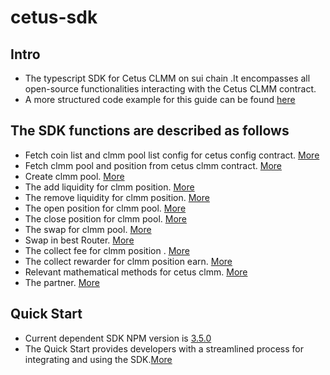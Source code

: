 # cetus-sdk

## Intro

- The typescript SDK for Cetus CLMM on sui chain .It encompasses all open-source functionalities interacting with the Cetus CLMM contract.
- A more structured code example for this guide can be found [here](https://github.com/CetusProtocol/cetus-clmm-sui-sdk/tree/main/tests)

## The SDK functions are described as follows

- Fetch coin list and clmm pool list config for cetus config contract. [More](https://github.com/CetusProtocol/cetus-clmm-sui-sdk/blob/main/docs/cetus-config.md)
- Fetch clmm pool and position from cetus clmm contract. [More](https://github.com/CetusProtocol/cetus-clmm-sui-sdk/blob/main/docs/pool.md)
- Create clmm pool. [More](https://github.com/CetusProtocol/cetus-clmm-sui-sdk/blob/main/docs/create-pool.md)
- The add liquidity for clmm position. [More](https://github.com/CetusProtocol/cetus-clmm-sui-sdk/blob/main/docs/add-liquidity.md)
- The remove liquidity for clmm position. [More](https://github.com/CetusProtocol/cetus-clmm-sui-sdk/blob/main/docs/remove-liquidity.md)
- The open position for clmm pool. [More](https://github.com/CetusProtocol/cetus-clmm-sui-sdk/blob/main/docs/open-position.md)
- The close position for clmm pool. [More](https://github.com/CetusProtocol/cetus-clmm-sui-sdk/blob/main/docs/close-position.md)
- The swap for clmm pool. [More](https://github.com/CetusProtocol/cetus-clmm-sui-sdk/blob/main/docs/swap.md)
- Swap in best Router. [More](https://github.com/CetusProtocol/cetus-clmm-sui-sdk/blob/main/docs/router.md)
- The collect fee for clmm position . [More](https://github.com/CetusProtocol/cetus-clmm-sui-sdk/blob/main/docs/collect-fee.md)
- The collect rewarder for clmm position earn. [More](https://github.com/CetusProtocol/cetus-clmm-sui-sdk/blob/main/docs/collect-rewarder.md)
- Relevant mathematical methods for cetus clmm. [More](https://github.com/CetusProtocol/cetus-clmm-sui-sdk/blob/main/docs/mathematical.md)
- The partner. [More](./docs/partner.md)

## Quick Start

- Current dependent SDK NPM version is [3.5.0](https://www.npmjs.com/package/@cetusprotocol/cetus-sui-clmm-sdk/v/3.5.0)
- The Quick Start provides developers with a streamlined process for integrating and using the SDK.[More](https://github.com/CetusProtocol/cetus-clmm-sui-sdk/blob/main/docs/quick-start.md)
